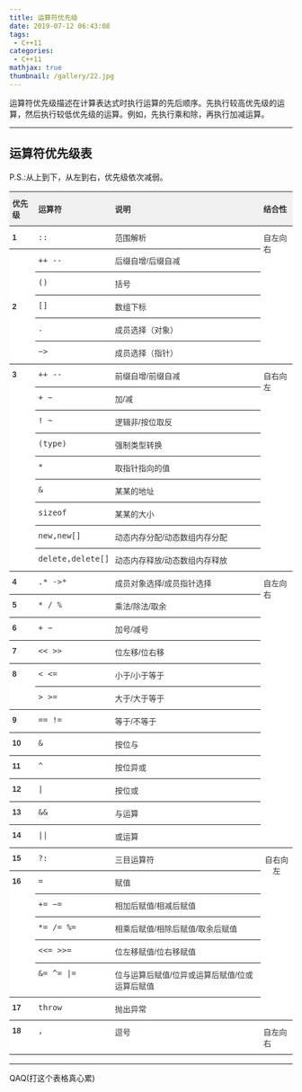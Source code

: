 ```yaml
---
title: 运算符优先级
date: 2019-07-12 06:43:08
tags:
 - C++11
categories:
 - C++11
mathjax: true
thumbnail: /gallery/22.jpg
---
```


运算符优先级描述在计算表达式时执行运算的先后顺序。先执行较高优先级的运算，然后执行较低优先级的运算。例如，先执行乘和除，再执行加减运算。

<!-- more -->
---
## 运算符优先级表

P.S.:从上到下，从左到右，优先级依次减弱。

<style type="text/css">
.tg  {border-collapse:collapse;border-spacing:0;border-color:#ccc;}
.tg td{font-family:Arial, sans-serif;font-size:14px;padding:10px 5px;border-style:solid;border-width:0px;overflow:hidden;word-break:normal;border-top-width:1px;border-bottom-width:1px;border-color:#ccc;color:#333;background-color:#fff;}
.tg th{font-family:Arial, sans-serif;font-size:14px;font-weight:normal;padding:10px 5px;border-style:solid;border-width:0px;overflow:hidden;word-break:normal;border-top-width:1px;border-bottom-width:1px;border-color:#ccc;color:#333;background-color:#f0f0f0;}
.tg .tg-b6b5{font-family:Verdana, Geneva, sans-serif !important;;border-color:inherit;text-align:left}
.tg .tg-30cg{font-weight:bold;font-family:"Arial Black", Gadget, sans-serif !important;;border-color:inherit;text-align:left;vertical-align:top}
.tg .tg-kiyi{font-weight:bold;border-color:inherit;text-align:left}
.tg .tg-3idj{font-weight:bold;font-family:"Arial Black", Gadget, sans-serif !important;;border-color:inherit;text-align:left}
.tg .tg-93b8{font-family:"Lucida Console", Monaco, monospace !important;;border-color:inherit;text-align:left}
.tg .tg-c3ow{border-color:inherit;text-align:center;vertical-align:top}
.tg .tg-ha72{font-weight:bold;font-family:Verdana, Geneva, sans-serif !important;;border-color:inherit;text-align:left}
.tg .tg-xldj{border-color:inherit;text-align:left}
.tg .tg-5nj1{font-family:"Lucida Console", Monaco, monospace !important;;border-color:inherit;text-align:left;vertical-align:top}
.tg .tg-r0kq{font-family:Verdana, Geneva, sans-serif !important;;border-color:inherit;text-align:left;vertical-align:top}
.tg .tg-0pky{border-color:inherit;text-align:left;vertical-align:top}
</style>
<table class="tg">
  <tr>
    <th class="tg-kiyi">优先级</th>
    <th class="tg-kiyi">运算符</th>
    <th class="tg-ha72">说明</th>
    <th class="tg-kiyi">结合性</th>
  </tr>
  <tr>
    <td class="tg-3idj">1</td>
    <td class="tg-93b8">::</td>
    <td class="tg-b6b5">范围解析</td>
    <td class="tg-0pky" rowspan="6">自左向右</td>
  </tr>
  <tr>
    <td class="tg-3idj" rowspan="5">2</td>
    <td class="tg-93b8">++  --</td>
    <td class="tg-b6b5">后缀自增/后缀自减</td>
  </tr>
  <tr>
    <td class="tg-5nj1">()</td>
    <td class="tg-r0kq">括号</td>
  </tr>
  <tr>
    <td class="tg-5nj1">[]</td>
    <td class="tg-r0kq">数组下标</td>
  </tr>
  <tr>
    <td class="tg-5nj1">.</td>
    <td class="tg-r0kq">成员选择（对象）</td>
  </tr>
  <tr>
    <td class="tg-5nj1">−&gt;</td>
    <td class="tg-r0kq">成员选择（指针）</td>
  </tr>
  <tr>
    <td class="tg-30cg" rowspan="9">3</td>
    <td class="tg-5nj1">++  --</td>
    <td class="tg-r0kq">前缀自增/前缀自减</td>
    <td class="tg-0pky" rowspan="9">自右向左</td>
  </tr>
  <tr>
    <td class="tg-5nj1">+  −</td>
    <td class="tg-r0kq">加/减</td>
  </tr>
  <tr>
    <td class="tg-5nj1">!  ~</td>
    <td class="tg-r0kq">逻辑非/按位取反</td>
  </tr>
  <tr>
    <td class="tg-5nj1">(type)</td>
    <td class="tg-r0kq">强制类型转换</td>
  </tr>
  <tr>
    <td class="tg-5nj1">*</td>
    <td class="tg-r0kq">取指针指向的值</td>
  </tr>
  <tr>
    <td class="tg-5nj1">&amp;</td>
    <td class="tg-r0kq">某某的地址</td>
  </tr>
  <tr>
    <td class="tg-5nj1">sizeof</td>
    <td class="tg-r0kq">某某的大小</td>
  </tr>
  <tr>
    <td class="tg-5nj1">new,new[]</td>
    <td class="tg-r0kq">动态内存分配/动态数组内存分配</td>
  </tr>
  <tr>
    <td class="tg-5nj1">delete,delete[]</td>
    <td class="tg-r0kq">动态内存释放/动态数组内存释放</td>
  </tr>
  <tr>
    <td class="tg-30cg">4</td>
    <td class="tg-5nj1">.*  -&gt;*</td>
    <td class="tg-r0kq">成员对象选择/成员指针选择</td>
    <td class="tg-0pky" rowspan="12">自左向右</td>
  </tr>
  <tr>
    <td class="tg-30cg">5</td>
    <td class="tg-5nj1">*  /   %</td>
    <td class="tg-r0kq">乘法/除法/取余</td>
  </tr>
  <tr>
    <td class="tg-30cg">6</td>
    <td class="tg-5nj1">+  −</td>
    <td class="tg-r0kq">加号/减号</td>
  </tr>
  <tr>
    <td class="tg-30cg">7</td>
    <td class="tg-5nj1">&lt;&lt;  &gt;&gt;</td>
    <td class="tg-r0kq">位左移/位右移</td>
  </tr>
  <tr>
    <td class="tg-30cg" rowspan="2">8</td>
    <td class="tg-5nj1">&lt;  &lt;=</td>
    <td class="tg-r0kq">小于/小于等于</td>
  </tr>
  <tr>
    <td class="tg-5nj1">&gt;  &gt;=</td>
    <td class="tg-r0kq">大于/大于等于</td>
  </tr>
  <tr>
    <td class="tg-30cg">9</td>
    <td class="tg-5nj1">==  !=</td>
    <td class="tg-r0kq">等于/不等于</td>
  </tr>
  <tr>
    <td class="tg-30cg">10</td>
    <td class="tg-5nj1">&amp;</td>
    <td class="tg-r0kq">按位与</td>
  </tr>
  <tr>
    <td class="tg-30cg">11</td>
    <td class="tg-5nj1">^</td>
    <td class="tg-r0kq">按位异或</td>
  </tr>
  <tr>
    <td class="tg-30cg">12</td>
    <td class="tg-5nj1">|</td>
    <td class="tg-r0kq">按位或</td>
  </tr>
  <tr>
    <td class="tg-30cg">13</td>
    <td class="tg-5nj1">&amp;&amp;</td>
    <td class="tg-r0kq">与运算</td>
  </tr>
  <tr>
    <td class="tg-30cg">14</td>
    <td class="tg-5nj1">||</td>
    <td class="tg-r0kq">或运算</td>
  </tr>
  <tr>
    <td class="tg-30cg">15</td>
    <td class="tg-5nj1">?:</td>
    <td class="tg-r0kq">三目运算符</td>
    <td class="tg-c3ow" rowspan="7">自右向左</td>
  </tr>
  <tr>
    <td class="tg-30cg" rowspan="5">16</td>
    <td class="tg-5nj1">=</td>
    <td class="tg-r0kq">赋值</td>
  </tr>
  <tr>
    <td class="tg-5nj1">+=  −=</td>
    <td class="tg-r0kq">相加后赋值/相减后赋值</td>
  </tr>
  <tr>
    <td class="tg-5nj1">*=  /=   %=</td>
    <td class="tg-r0kq">相乘后赋值/相除后赋值/取余后赋值</td>
  </tr>
  <tr>
    <td class="tg-5nj1">&lt;&lt;=  &gt;&gt;=</td>
    <td class="tg-r0kq">位左移赋值/位右移赋值</td>
  </tr>
  <tr>
    <td class="tg-5nj1">&amp;=  ^=  |=</td>
    <td class="tg-r0kq">位与运算后赋值/位异或运算后赋值/位或运算后赋值</td>
  </tr>
  <tr>
    <td class="tg-30cg">17</td>
    <td class="tg-5nj1">throw</td>
    <td class="tg-r0kq">抛出异常</td>
  </tr>
  <tr>
    <td class="tg-30cg">18</td>
    <td class="tg-5nj1">,</td>
    <td class="tg-r0kq">逗号</td>
    <td class="tg-0pky">自左向右</td>
  </tr>
</table>

---

QAQ(打这个表格真心累)